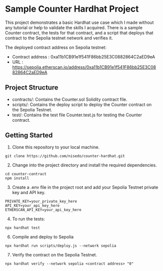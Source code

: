# Sample Counter Hardhat Project

This project demonstrates a basic Hardhat use case which I made without any tutorial or help to validate the skills I acquired.
There is a sample Counter contract, the tests for that contract, and a script that deploys that contract to the Sepolia testnet network and verifies it.

The deployed contract address on Sepolia testnet:
- Contract address : 0xa11b1CB91e1f541F86bb25E3C0882864C2aED9eA
- URL : https://sepolia.etherscan.io/address/0xa11b1CB91e1f541F86bb25E3C0882864C2aED9eA

## Project Structure
- contracts/: Contains the Counter.sol Solidity contract file.
- scripts/: Contains the deploy script to deploy the Counter contract on the Sepolia Testnet.
- test/: Contains the test file Counter.test.js for testing the Counter contract.

## Getting Started
1. Clone this repository to your local machine.
```
git clone https://github.com/nisedo/counter-hardhat.git
```

2. Change into the project directory and install the required dependencies.
```
cd counter-contract
npm install
```

3. Create a .env file in the project root and add your Sepolia Testnet private key and API key.
```
PRIVATE_KEY=your_private_key_here
API_KEY=your_api_key_here
ETHERSCAN_API_KEY=your_api_key_here
```

4. To run the tests:
```
npx hardhat test
```

6. Compile and deploy to Sepolia
```
npx hardhat run scripts/deploy.js --network sepolia
```

7. Verify the contract on the Sepolia Testnet.
```
npx hardhat verify --network sepolia <contract address> "0"
```